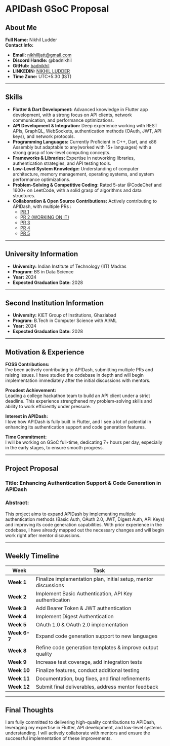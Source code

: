 # APIDash GSoC Proposal

## About Me

**Full Name:** Nikhil Ludder  
**Contact Info:**

- **Email:** [nikhilljatt@gmail.com](mailto:nikhilljatt@gmail.com)
- **Discord Handle:** @badnikhil
- **GitHub:** [badnikhil](https://github.com/badnikhil)
- **LINKEDIN:** [NIKHIL LUDDER](www.linkedin.com/in/nikhil-ludder-ba631216b)
- **Time Zone:** UTC+5:30 (IST)

---

## Skills

- **Flutter & Dart Development:** Advanced knowledge in Flutter app development, with a strong focus on API clients, network communication, and performance optimizations.
- **API Development & Integration:** Deep experience working with REST APIs, GraphQL, WebSockets, authentication methods (OAuth, JWT, API keys), and network protocols.
- **Programming Languages:** Currently Proficient in C++, Dart, and x86 Assembly but adaptable to any(worked with 15+ languages) with a strong grasp of low-level computing concepts.
- **Frameworks & Libraries:** Expertise in networking libraries, authentication strategies, and API testing tools.
- **Low-Level System Knowledge:** Understanding of computer architecture, memory management, operating systems, and system performance optimizations.
- **Problem-Solving & Competitive Coding:** Rated 5-star @CodeChef and 1600+ on LeetCode, with a solid grasp of algorithms and data structures.
- **Collaboration & Open Source Contributions:** Actively contributing to APIDash, with multiple PRs :
  - [PR 1](https://github.com/foss42/apidash/pull/693)
  - [PR 2 (WORKING ON IT)](https://github.com/foss42/apidash/pull/681)
  - [PR 3](https://github.com/foss42/apidash/pull/670)
  - [PR 4](https://github.com/foss42/apidash/pull/654)
  - [PR 5](https://github.com/foss42/apidash/pull/649)

---

## University Information

- **University:** Indian Institute of Technology (IIT) Madras  
- **Program:** BS in Data Science  
- **Year:** 2024  
- **Expected Graduation Date:** 2028  

---

## Second Institution Information

- **University:** KIET Group of Institutions, Ghaziabad  
- **Program:** B.Tech in Computer Science with AI/ML  
- **Year:** 2024  
- **Expected Graduation Date:** 2028  

---

## Motivation & Experience

**FOSS Contributions:**  
I’ve been actively contributing to APIDash, submitting multiple PRs and raising issues. I have studied the codebase in depth and will begin implementation immediately after the initial discussions with mentors.

**Proudest Achievement:**  
Leading a college hackathon team to build an API client under a strict deadline. This experience strengthened my problem-solving skills and ability to work efficiently under pressure.

**Interest in APIDash:**  
I love how APIDash is fully built in Flutter, and I see a lot of potential in enhancing its authentication support and code generation features.

**Time Commitment:**  
I will be working on GSoC full-time, dedicating 7+ hours per day, especially in the early stages, to ensure smooth progress.

---

## Project Proposal

### **Title:** Enhancing Authentication Support & Code Generation in APIDash  

### **Abstract:**  
This project aims to expand APIDash by implementing multiple authentication methods (Basic Auth, OAuth 2.0, JWT, Digest Auth, API Keys) and improving its code generation capabilities. With prior experience in the codebase, I have already mapped out the necessary changes and will begin work right after mentor discussions.

---

## Weekly Timeline

| Week | Task |
|------|------|
| **Week 1** | Finalize implementation plan, initial setup, mentor discussions |
| **Week 2** | Implement Basic Authentication, API Key authentication |
| **Week 3** | Add Bearer Token & JWT authentication |
| **Week 4** | Implement Digest Authentication |
| **Week 5** | OAuth 1.0 & OAuth 2.0 implementation |
| **Week 6-7** | Expand code generation support to new languages |
| **Week 8** | Refine code generation templates & improve output quality |
| **Week 9** | Increase test coverage, add integration tests |
| **Week 10** | Finalize features, conduct additional testing |
| **Week 11** | Documentation, bug fixes, and final refinements |
| **Week 12** | Submit final deliverables, address mentor feedback |

---

## Final Thoughts

I am fully committed to delivering high-quality contributions to APIDash, leveraging my expertise in Flutter, API development, and low-level systems understanding. I will actively collaborate with mentors and ensure the successful implementation of these improvements.
